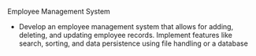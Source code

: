 Employee Management System

- Develop an employee management system that allows for adding, deleting, and updating employee records. Implement features like search, sorting, and data persistence using file handling or a database

